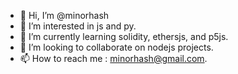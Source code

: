 - 👋 Hi, I’m @minorhash
- 👀 I’m interested in js and py.
- 🌱 I’m currently learning solidity, ethersjs, and p5js.
- 💞️ I’m looking to collaborate on nodejs projects.
- 📫 How to reach me : minorhash@gmail.com.

